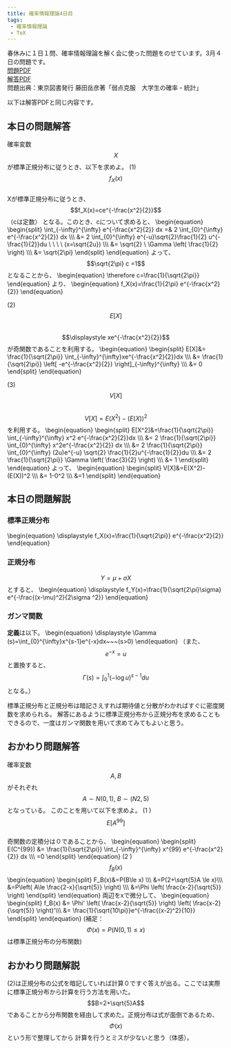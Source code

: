 ```yaml
---
title: 確率情報理論4日目
tags: 
 - 確率情報理論
 - TeX
---
```


春休みに１日１問、確率情報理論を解く会に使った問題をのせています。3月４日の問題です。  
[問題PDF](https://marbou090.github.io/MyBlog/folder/sec04.pdf)  
[解答PDF](https://marbou090.github.io/MyBlog/folder/ans04.pdf)  
問題出典：東京図書発行 藤田岳彦著「弱点克服　大学生の確率・統計」  

以下は解答PDFと同じ内容です。

## 本日の問題解答
確率変数$$X$$が標準正規分布に従うとき、以下を求めよ。
(1) $$f_X(x)$$  
   Xが標準正規分布に従うとき、$$f_X(x)=ce^{-\frac{x^2}{2}}$$（cは定数）
   となる。このとき、cについて求めると、
   \begin{equation}
     \begin{split}
       \int_{-\infty}^{\infty} e^{-\frac{x^2}{2}} dx =& 2 \int_{0}^{\infty} e^{-\frac{x^2}{2}} dx \\\\\\
        &= 2 \int_{0}^{\infty} e^{-u}\sqrt{2}\frac{1}{2} u^{-\frac{1}{2}}du \ \ \ \  (x=\sqrt{2u}) \\\\\\
        &= \sqrt{2} \  \Gamma \left( \frac{1}{2} \right) \\\\\\
        &= \sqrt{2\pi}
     \end{split}
   \end{equation}
   よって、$$\sqrt{2\pi} c =1$$となることから、
   \begin{equation}
   \therefore c=\frac{1}{\sqrt{2\pi}}
   \end{equation}
  より、
   \begin{equation}
    f_X(x)=\frac{1}{2\pi} e^{-\frac{x^2}{2}}
   \end{equation}

(2) $$E[X]$$  
  $$\displaystyle xe^{-\frac{x^2}{2}}$$が奇関数であることを利用する。 
  \begin{equation}
    \begin{split}
      E[X]&= \frac{1}{\sqrt{2\pi}} \int_{-\infty}^{\infty}xe^{-\frac{x^2}{2}}dx \\\\\\
      &= \frac{1}{\sqrt{2\pi}} \left[ -e^{-\frac{x^2}{2}} \right]_{-\infty}^{\infty} \\\\\\
      &= 0
    \end{split}
  \end{equation} 

(3) $$V[X]$$  
  $$V[X]=E(X^2)-(E(X))^2$$を利用する。 
  \begin{equation}
    \begin{split}
      E[X^2]&=\frac{1}{\sqrt{2\pi}} \int_{-\infty}^{\infty} x^2 e^{-\frac{x^2}{2}}dx \\\\\\
      &= 2 \frac{1}{\sqrt{2\pi}} \int_{0}^{\infty} x^2e^{-\frac{x^2}{2}} dx \\\\\\
      &= 2 \frac{1}{\sqrt{2\pi}} \int_{0}^{\infty} (2u)e^{-u} \sqrt{2} \frac{1}{2}u^{-\frac{1}{2}}du \\\\\\
      &= 2 \frac{1}{\sqrt{2\pi}} \Gamma \left( \frac{3}{2} \right) \\\\\\
      &= 1
    \end{split}
  \end{equation}
  よって、
  \begin{equation}
    \begin{split}
      V[X]&=E(X^2)-(E(X))^2 \\\\\\
      &= 1-0^2 \\\\\\
      &=1 
    \end{split}
  \end{equation}

## 本日の問題解説
### 標準正規分布
\begin{equation}
    \displaystyle f_X(x)=\frac{1}{\sqrt{2\pi}} e^{-\frac{x^2}{2}}
\end{equation}

### 正規分布
  $$Y=\mu + \sigma X$$とすると、
  \begin{equation}
    \displaystyle f_Y(x)=\frac{1}{\sqrt{2\pi}\sigma} e^{-\frac{(x-\mu)^2}{2\sigma ^2}}
  \end{equation}

### ガンマ関数
**定義**は以下。
    \begin{equation}
      \displaystyle \Gamma (s)=\int_{0}^{\infty}x^{s-1}e^{-x}dx~~~(s>0)
    \end{equation}
  （また、$$e^{-x}=u$$と置換すると、$$\displaystyle \Gamma (s)=\int_{0}^{1}(-\log u)^{s-1} du$$となる。）


 標準正規分布と正規分布は暗記さえすれば期待値と分散がわかればすぐに密度関数を求められる。
 解答にあるように標準正規分布から正規分布を求めることもできるので、一度はガンマ関数を用いて求めてみてもよいと思う。
  

## おかわり問題解答
確率変数$$A,B$$がそれぞれ$$A\sim N(0,1),~B\sim (N2,5)$$となっている。
このことを用いて以下を求めよ。
(1 )$$E[A^{99}]$$  
  奇関数の定積分は０であることから、 
  \begin{equation}
    \begin{split}
      E(C^{99}) &= \frac{1}{\sqrt{2\pi}} \int_{-\infty}^{\infty} x^{99} e^{-\frac{x^2}{2}} dx \\\\\\
      =0
    \end{split}
  \end{equation} 
(2 )$$f_B(x)$$
   \begin{equation}
     \begin{split}
       F_B(x)&=P(B\le x) \\\\\\
       &=P(2+\sqrt{5}A \le x)\\\\\\
       &=P\left( A\le \frac{2-x}{\sqrt{5}} \right) \\\\\\
       &=\Phi \left( \frac{x-2}{\sqrt{5}} \right) 
     \end{split}
   \end{equation}
   両辺をxで微分して、
   \begin{equation}
     \begin{split}
       f_B(x) &= \Phi' \left( \frac{x-2}{\sqrt{5}} \right) \left( \frac{x-2}{\sqrt{5}} \right)'\\\\\\
       &= \frac{1}{\sqrt{10\pi}}e^{-\frac{(x-2)^2}{10}}
     \end{split}
   \end{equation}
   (補足：$$\Phi (x)=P(N(0,1)\le x)$$は標準正規分布の分布関数)

## おかわり問題解説
(2)は正規分布の公式を暗記していれば計算０ですぐ答えが出る。ここでは実際に標準正規分布から計算を行う方法を用いた。
$$B=2+\sqrt{5}A$$であることから分布関数を経由して求めた。正規分布は式が面倒であるため、$$\Phi (x)$$という形で整理してから
計算を行うとミスが少ないと思う（体感）。
